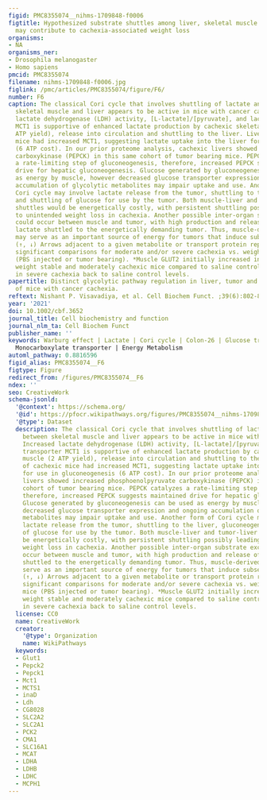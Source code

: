 ```yaml
---
figid: PMC8355074__nihms-1709848-f0006
figtitle: Hypothesized substrate shuttles among liver, skeletal muscle and tumor that
  may contribute to cachexia-associated weight loss
organisms:
- NA
organisms_ner:
- Drosophila melanogaster
- Homo sapiens
pmcid: PMC8355074
filename: nihms-1709848-f0006.jpg
figlink: /pmc/articles/PMC8355074/figure/F6/
number: F6
caption: The classical Cori cycle that involves shuttling of lactate and glucose between
  skeletal muscle and liver appears to be active in mice with cancer cachexia. Increased
  lactate dehydrogenase (LDH) activity, [L-lactate]/[pyruvate], and lactate transporter
  MCT1 is supportive of enhanced lactate production by cachexic skeletal muscle (2
  ATP yield), release into circulation and shuttling to the liver. Livers of cachexic
  mice had increased MCT1, suggesting lactate uptake into the liver for use in gluconeogenesis
  (6 ATP cost). In our prior proteome analysis, cachexic livers showed increased phosphoenolpyruvate
  carboxykinase (PEPCK) in this same cohort of tumor bearing mice. PEPCK catalyzes
  a rate-limiting step of gluconeogenesis, therefore, increased PEPCK suggests maintained
  drive for hepatic gluconeogenesis. Glucose generated by gluconeogenesis can be used
  as energy by muscle, however decreased glucose transporter expression and ongoing
  accumulation of glycolytic metabolites may impair uptake and use. Another form of
  Cori cycle may involve lactate release from the tumor, shuttling to the liver, gluconeogenesis,
  and shuttling of glucose for use by the tumor. Both muscle-liver and tumor-liver
  shuttles would be energetically costly, with persistent shuttling possibly leading
  to unintended weight loss in cachexia. Another possible inter-organ substrate exchange
  could occur between muscle and tumor, with high production and release of muscular
  lactate shuttled to the energetically demanding tumor. Thus, muscle-derived lactate
  may serve as an important source of energy for tumors that induce subsequent cachexia.
  (↑, ↓) Arrows adjacent to a given metabolite or transport protein represent statistically
  significant comparisons for moderate and/or severe cachexia vs. weight-stable mice
  (PBS injected or tumor bearing). *Muscle GLUT2 initially increased in tumor-bearing
  weight stable and moderately cachexic mice compared to saline controls, but decreased
  in severe cachexia back to saline control levels.
papertitle: Distinct glycolytic pathway regulation in liver, tumor and skeletal muscle
  of mice with cancer cachexia.
reftext: Nishant P. Visavadiya, et al. Cell Biochem Funct. ;39(6):802-812.
year: '2021'
doi: 10.1002/cbf.3652
journal_title: Cell biochemistry and function
journal_nlm_ta: Cell Biochem Funct
publisher_name: ''
keywords: Warburg effect | Lactate | Cori cycle | Colon-26 | Glucose transporter |
  Monocarboxylate transporter | Energy Metabolism
automl_pathway: 0.8816596
figid_alias: PMC8355074__F6
figtype: Figure
redirect_from: /figures/PMC8355074__F6
ndex: ''
seo: CreativeWork
schema-jsonld:
  '@context': https://schema.org/
  '@id': https://pfocr.wikipathways.org/figures/PMC8355074__nihms-1709848-f0006.html
  '@type': Dataset
  description: The classical Cori cycle that involves shuttling of lactate and glucose
    between skeletal muscle and liver appears to be active in mice with cancer cachexia.
    Increased lactate dehydrogenase (LDH) activity, [L-lactate]/[pyruvate], and lactate
    transporter MCT1 is supportive of enhanced lactate production by cachexic skeletal
    muscle (2 ATP yield), release into circulation and shuttling to the liver. Livers
    of cachexic mice had increased MCT1, suggesting lactate uptake into the liver
    for use in gluconeogenesis (6 ATP cost). In our prior proteome analysis, cachexic
    livers showed increased phosphoenolpyruvate carboxykinase (PEPCK) in this same
    cohort of tumor bearing mice. PEPCK catalyzes a rate-limiting step of gluconeogenesis,
    therefore, increased PEPCK suggests maintained drive for hepatic gluconeogenesis.
    Glucose generated by gluconeogenesis can be used as energy by muscle, however
    decreased glucose transporter expression and ongoing accumulation of glycolytic
    metabolites may impair uptake and use. Another form of Cori cycle may involve
    lactate release from the tumor, shuttling to the liver, gluconeogenesis, and shuttling
    of glucose for use by the tumor. Both muscle-liver and tumor-liver shuttles would
    be energetically costly, with persistent shuttling possibly leading to unintended
    weight loss in cachexia. Another possible inter-organ substrate exchange could
    occur between muscle and tumor, with high production and release of muscular lactate
    shuttled to the energetically demanding tumor. Thus, muscle-derived lactate may
    serve as an important source of energy for tumors that induce subsequent cachexia.
    (↑, ↓) Arrows adjacent to a given metabolite or transport protein represent statistically
    significant comparisons for moderate and/or severe cachexia vs. weight-stable
    mice (PBS injected or tumor bearing). *Muscle GLUT2 initially increased in tumor-bearing
    weight stable and moderately cachexic mice compared to saline controls, but decreased
    in severe cachexia back to saline control levels.
  license: CC0
  name: CreativeWork
  creator:
    '@type': Organization
    name: WikiPathways
  keywords:
  - Glut1
  - Pepck2
  - Pepck1
  - Mct1
  - MCTS1
  - inaD
  - Ldh
  - CG8028
  - SLC2A2
  - SLC2A1
  - PCK2
  - CMA1
  - SLC16A1
  - MCAT
  - LDHA
  - LDHB
  - LDHC
  - MCPH1
---
```

